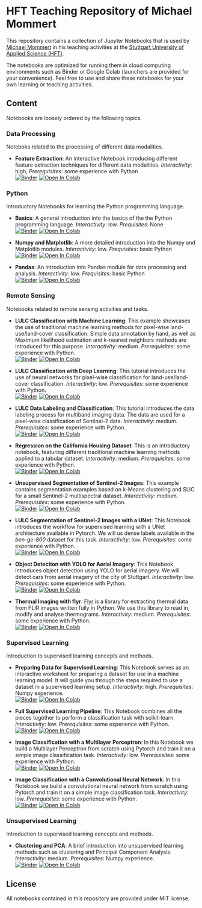 # HFT Teaching Repository of Michael Mommert

This repository contains a collection of Jupyter Notebooks that is used by [Michael Mommert](https://mommermi.github.io/) in his teaching activities at the [Stuttgart University of Applied Science (HFT)](https://www.hft-stuttgart.com/).

The notebooks are optimized for running them in cloud computing
environments such as Binder or Google Colab (launchers are provided
for your convenience). Feel free to use and share these notebooks for
your own learning or teaching activities.

## Content

Notebooks are loosely ordered by the following topics. 

### Data Processing

Noteboks related to the processing of different data modalities.

* **Feature Extraction**: An interactive Notebook introducing different feature extraction techniques for different data modalities. *Interactivity*: high, *Prerequisites*: some experience with Python <br>[![Binder](https://mybinder.org/badge_logo.svg)](https://mybinder.org/v2/gh/Hochschule-fuer-Technik-Stuttgart/teaching-mommert/main?labpath=data_processing%2Ffeature_extraction%2Ffeature_extraction.ipynb)  [![Open In Colab](https://colab.research.google.com/assets/colab-badge.svg)](https://githubtocolab.com/Hochschule-fuer-Technik-Stuttgart/teaching-mommert/blob/main/data_processing/feature_extraction/feature_extraction.ipynb)

### Python

Introductory Notebooks for learning the Python programming language.

* **Basics**: A general introduction into the basics of the the Python programming language. *Interactivity*: low. *Prequisites*: None <br>[![Binder](https://mybinder.org/badge_logo.svg)](https://mybinder.org/v2/gh/Hochschule-fuer-Technik-Stuttgart/teaching-mommert/main?labpath=python%2Fbasics%2Fbasics.ipynb)  [![Open In Colab](https://colab.research.google.com/assets/colab-badge.svg)](https://githubtocolab.com/Hochschule-fuer-Technik-Stuttgart/teaching-mommert/blob/main/python/basics/basics.ipynb)

* **Numpy and Matplotlib**: A more detailed introduction into the Numpy and Matplotlib modules. *Interactivity*: low. *Prequisites*: basic Python <br>[![Binder](https://mybinder.org/badge_logo.svg)](https://mybinder.org/v2/gh/Hochschule-fuer-Technik-Stuttgart/teaching-mommert/main?labpath=python%2Fnumpy_matplotlib%2Fnumpy_matplotlib.ipynb)  [![Open In Colab](https://colab.research.google.com/assets/colab-badge.svg)](https://githubtocolab.com/Hochschule-fuer-Technik-Stuttgart/teaching-mommert/blob/main/python/numpy_matplotlib/numpy_matplotlib.ipynb) 

* **Pandas**: An introduction into Pandas module for data processing and analysis. *Interactivity*: low. *Prequisites*: basic Python <br>[![Binder](https://mybinder.org/badge_logo.svg)](https://mybinder.org/v2/gh/Hochschule-fuer-Technik-Stuttgart/teaching-mommert/main?labpath=python%2Fpandas%2Fpandas.ipynb)  [![Open In Colab](https://colab.research.google.com/assets/colab-badge.svg)](https://githubtocolab.com/Hochschule-fuer-Technik-Stuttgart/teaching-mommert/blob/main/python/pandas/pandas.ipynb) 


### Remote Sensing

Notebooks related to remote sensing activities and tasks.

* **LULC Classification with Machine Learning**: This example showcases the use of traditional machine learning methods
for pixel-wise land-use/land-cover classification. Simple data annotation by hand, as well as Maximum likelihood estimation and k-nearest neighbors methods are introduced for this purpose. *Interactivity*: medium. *Prerequisites*: some experience with Python. <br>[![Binder](https://mybinder.org/badge_logo.svg)](https://mybinder.org/v2/gh/Hochschule-fuer-Technik-Stuttgart/teaching-mommert/main?labpath=remote_sensing%2Fclassification%2Flulc_ml%2Flulc_ml.ipynb) [![Open In Colab](https://colab.research.google.com/assets/colab-badge.svg)](https://githubtocolab.com/Hochschule-fuer-Technik-Stuttgart/teaching-mommert/blob/main/remote_sensing/classification/lulc_ml/lulc_ml.ipynb)

* **LULC Classification with Deep Learning**: This tutorial introduces the use of neural networks for pixel-wise classification for land-use/land-cover classification. *Interactivity*: low. *Prerequisites*: some experience with Python. <br>[![Binder](https://mybinder.org/badge_logo.svg)](https://mybinder.org/v2/gh/Hochschule-fuer-Technik-Stuttgart/teaching-mommert/main?labpath=remote_sensing%2Fclassification%2Flulc_dl%2Flulc_dl.ipynb) [![Open In Colab](https://colab.research.google.com/assets/colab-badge.svg)](https://githubtocolab.com/Hochschule-fuer-Technik-Stuttgart/teaching-mommert/blob/main/remote_sensing/classification/lulc_dl/lulc_dl.ipynb)

* **LULC Data Labeling and Classification**: This tutorial introduces the data labeling process for multiband imaging data. The data are used for a pixel-wise classification of Sentinel-2 data. *Interactivity*: medium. *Prerequisites*: some experience with Python. <br>[![Binder](https://mybinder.org/badge_logo.svg)](https://mybinder.org/v2/gh/Hochschule-fuer-Technik-Stuttgart/teaching-mommert/main?labpath=remote_sensing%2Fclassification%2Flulc_labeling%2Flulc_labeling.ipynb) [![Open In Colab](https://colab.research.google.com/assets/colab-badge.svg)](https://githubtocolab.com/Hochschule-fuer-Technik-Stuttgart/teaching-mommert/blob/main/remote_sensing/classification/lulc_labeling/lulc_labeling.ipynb)

* **Regression on the California Housing Dataset**: This is an introductory notebook, featuring different traditional machine learning methods applied to a tabular dataset. *Interactivity*: medium. *Prerequisites*: some experience with Python. <br>[![Binder](https://mybinder.org/badge_logo.svg)](https://mybinder.org/v2/gh/Hochschule-fuer-Technik-Stuttgart/teaching-mommert/main?labpath=remote_sensing%2Fregression%2Fcalifornia_housing%2Fcalifornia_housing.ipynb)  [![Open In Colab](https://colab.research.google.com/assets/colab-badge.svg)](https://githubtocolab.com/Hochschule-fuer-Technik-Stuttgart/teaching-mommert/blob/main/remote_sensing/regression/california_housing/california_housing.ipynb)

* **Unsupervised Segmentation of Sentinel-2 Images**: This example contains segmentation examples based on k-Means clustering and SLIC for a small Sentinel-2 multispectral dataset. *Interactivity*: medium. *Prerequisites*: some experience with Python. <br>[![Binder](https://mybinder.org/badge_logo.svg)](https://mybinder.org/v2/gh/Hochschule-fuer-Technik-Stuttgart/teaching-mommert/main?labpath=remote_sensing%2Fsegmentation%2Fkmeans_slic%2Fkmeans_slic.ipynb)  [![Open In Colab](https://colab.research.google.com/assets/colab-badge.svg)](https://githubtocolab.com/Hochschule-fuer-Technik-Stuttgart/teaching-mommert/blob/main/remote_sensing/segmentation/kmeans_slic/kmeans_slic.ipynb)

* **LULC Segmentation of Sentinel-2 Images with a UNet**: This Notebook introduces the workflow for supervised learning with a UNet architecture available in Pytorch. We will us dense labels available in the *ben-ge-800* dataset for this task. *Interactivity*: low. *Prerequisites*: some experience with Python. <br>[![Binder](https://mybinder.org/badge_logo.svg)](https://mybinder.org/v2/gh/Hochschule-fuer-Technik-Stuttgart/teaching-mommert/main?labpath=remote_sensing%2Fsegmentation%2Flulc_unet%2Flulc_unet.ipynb)  [![Open In Colab](https://colab.research.google.com/assets/colab-badge.svg)](https://githubtocolab.com/Hochschule-fuer-Technik-Stuttgart/teaching-mommert/blob/main/remote_sensing/segmentation/lulc_unet/lulc_unet.ipynb)

* **Object Detection with YOLO for Aerial Imagery**: This Notebook introduces object detection using YOLO for aerial imagery. We will detect cars from aerial imagery of the city of Stuttgart. *Interactivity*: low. *Prerequisites*: some experience with Python. <br>[![Binder](https://mybinder.org/badge_logo.svg)](https://mybinder.org/v2/gh/Hochschule-fuer-Technik-Stuttgart/teaching-mommert/main?labpath=remote_sensing%2Fobject_detection%2Fyolo%2Fyolo.ipynb)  [![Open In Colab](https://colab.research.google.com/assets/colab-badge.svg)](https://githubtocolab.com/Hochschule-fuer-Technik-Stuttgart/teaching-mommert/blob/main/remote_sensing/object_detection/yolo/yolo.ipynb)

* **Thermal Imaging with flyr**: [Flyr](https://pypi.org/project/flyr/) is a library for extracting thermal data from FLIR images written fully in Python. We use this library to read in, modify and analyse thermograms. *Interactivity*: medium. *Prerequisites*: some experience with Python. <br>[![Binder](https://mybinder.org/badge_logo.svg)](https://mybinder.org/v2/gh/Hochschule-fuer-Technik-Stuttgart/teaching-mommert/main?labpath=remote_sensing%2fthermal%2Fthermal_imaging_flyr%2Fthermal_imaging_flyr.ipynb)  [![Open In Colab](https://colab.research.google.com/assets/colab-badge.svg)](https://githubtocolab.com/Hochschule-fuer-Technik-Stuttgart/teaching-mommert/blob/main/remote_sensing/thermal/thermal_imaging_flyr/thermal_imaging_flyr.ipynb)



### Supervised Learning

Introduction to supervised learning concepts and methods.


* **Preparing Data for Supervised Learning**: This Notebook serves as an interactive worksheet for preparing a dataset for use in a machine learning model. It will guide you through the steps required to use a dataset in a supervised learning setup. *Interactivity*: high. *Prerequisites*: Numpy experience. <br>[![Binder](https://mybinder.org/badge_logo.svg)](https://mybinder.org/v2/gh/Hochschule-fuer-Technik-Stuttgart/teaching-mommert/main?labpath=supervised_learning%2Fpreparation%2Fsl_preparation.ipynb)  [![Open In Colab](https://colab.research.google.com/assets/colab-badge.svg)](https://githubtocolab.com/hft-teaching/blob/main/supervised_learning/preparation/sl_preparation.ipynb)

* **Full Supervised Learning Pipeline**: This Notebook combines all the pieces together to perform a classification task with scikit-learn. *Interactivity*: low. *Prerequisites*: some experience with Python. <br>[![Binder](https://mybinder.org/badge_logo.svg)](https://mybinder.org/v2/gh/Hochschule-fuer-Technik-Stuttgart/teaching-mommert/main?labpath=supervised_learning%2Fpipeline%2Fsl_pipeline.ipynb)  [![Open In Colab](https://colab.research.google.com/assets/colab-badge.svg)](https://githubtocolab.com/Hochschule-fuer-Technik-Stuttgart/teaching-mommert/blob/main/supervised_learning/pipeline/sl_pipeline.ipynb)

* **Image Classification with a Multilayer Perceptron**: In this Notebook we build a Multilayer Perceptron from scratch using Pytorch and train it on a simple image classification task.  *Interactivity*: low. *Prerequisites*: some experience with Python. <br>[![Binder](https://mybinder.org/badge_logo.svg)](https://mybinder.org/v2/gh/Hochschule-fuer-Technik-Stuttgart/teaching-mommert/main?labpath=supervised_learning%2Fmlp%2Fmlp.ipynb)  [![Open In Colab](https://colab.research.google.com/assets/colab-badge.svg)](https://githubtocolab.com/Hochschule-fuer-Technik-Stuttgart/teaching-mommert/blob/main/supervised_learning/mlp/mlp.ipynb)

* **Image Classification with a Convolutional Neural Network**: In this Notebook we build a convolutional neural network from scratch using Pytorch and train it on a simple image classification task.  *Interactivity*: low. *Prerequisites*: some experience with Python. <br>[![Binder](https://mybinder.org/badge_logo.svg)](https://mybinder.org/v2/gh/Hochschule-fuer-Technik-Stuttgart/teaching-mommert/main?labpath=supervised_learning%2Fcnn%2Fcnn.ipynb)  [![Open In Colab](https://colab.research.google.com/assets/colab-badge.svg)](https://githubtocolab.com/Hochschule-fuer-Technik-Stuttgart/teaching-mommert/blob/main/supervised_learning/cnn/cnn.ipynb)


### Unsupervised Learning

Introduction to supervised learning concepts and methods.

* **Clustering and PCA**: A brief introduction into unsupervised learning methods such as clustering and Principal Component Analysis.
*Interactivity*: medium. *Prerequisites*: Numpy experience. <br>[![Binder](https://mybinder.org/badge_logo.svg)](https://mybinder.org/v2/gh/Hochschule-fuer-Technik-Stuttgart/teaching-mommert/main?labpath=unsupervised_learning%2Fclustering_pca%2Fclustering_pca.ipynb)  [![Open In Colab](https://colab.research.google.com/assets/colab-badge.svg)](https://githubtocolab.com/Hochschule-fuer-Technik-Stuttgart/teaching-mommert/blob/main/unsupervised_learning/clustering_pca/clustering_pca.ipynb)



## License

All notebooks contained in this repository are provided under MIT license. 
